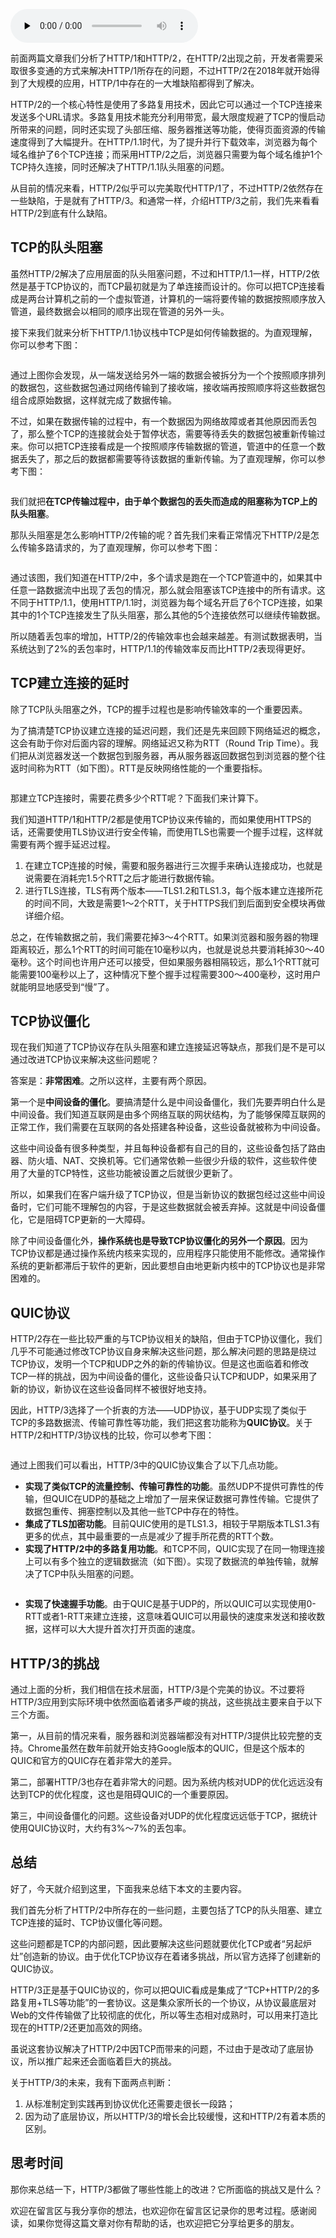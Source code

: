 <audio id="audio" title="31｜HTTP/3：甩掉TCP、TLS 的包袱，构建高效网络" controls="" preload="none"><source id="mp3" src="https://static001.geekbang.org/resource/audio/19/3e/194450bbd8a633f3924282cc32516b3e.mp3"></audio>

前面两篇文章我们分析了HTTP/1和HTTP/2，在HTTP/2出现之前，开发者需要采取很多变通的方式来解决HTTP/1所存在的问题，不过HTTP/2在2018年就开始得到了大规模的应用，HTTP/1中存在的一大堆缺陷都得到了解决。

HTTP/2的一个核心特性是使用了多路复用技术，因此它可以通过一个TCP连接来发送多个URL请求。多路复用技术能充分利用带宽，最大限度规避了TCP的慢启动所带来的问题，同时还实现了头部压缩、服务器推送等功能，使得页面资源的传输速度得到了大幅提升。在HTTP/1.1时代，为了提升并行下载效率，浏览器为每个域名维护了6个TCP连接；而采用HTTP/2之后，浏览器只需要为每个域名维护1个TCP持久连接，同时还解决了HTTP/1.1队头阻塞的问题。

从目前的情况来看，HTTP/2似乎可以完美取代HTTP/1了，不过HTTP/2依然存在一些缺陷，于是就有了HTTP/3。和通常一样，介绍HTTP/3之前，我们先来看看HTTP/2到底有什么缺陷。

## TCP的队头阻塞

虽然HTTP/2解决了应用层面的队头阻塞问题，不过和HTTP/1.1一样，HTTP/2依然是基于TCP协议的，而TCP最初就是为了单连接而设计的。你可以把TCP连接看成是两台计算机之前的一个虚拟管道，计算机的一端将要传输的数据按照顺序放入管道，最终数据会以相同的顺序出现在管道的另外一头。

接下来我们就来分析下HTTP/1.1协议栈中TCP是如何传输数据的。为直观理解，你可以参考下图：

<img src="https://static001.geekbang.org/resource/image/c2/f0/c231ab4b825df8b6f730f484fce596f0.png" alt="">

通过上图你会发现，从一端发送给另外一端的数据会被拆分为一个个按照顺序排列的数据包，这些数据包通过网络传输到了接收端，接收端再按照顺序将这些数据包组合成原始数据，这样就完成了数据传输。

不过，如果在数据传输的过程中，有一个数据因为网络故障或者其他原因而丢包了，那么整个TCP的连接就会处于暂停状态，需要等待丢失的数据包被重新传输过来。你可以把TCP连接看成是一个按照顺序传输数据的管道，管道中的任意一个数据丢失了，那之后的数据都需要等待该数据的重新传输。为了直观理解，你可以参考下图：

<img src="https://static001.geekbang.org/resource/image/33/96/33d2b4c14a7a2f19ef6677696b67de96.png" alt="">

我们就把**在TCP传输过程中，由于单个数据包的丢失而造成的阻塞称为TCP上的队头阻塞**。

那队头阻塞是怎么影响HTTP/2传输的呢？首先我们来看正常情况下HTTP/2是怎么传输多路请求的，为了直观理解，你可以参考下图：

<img src="https://static001.geekbang.org/resource/image/48/d1/4837434655a6d87f1bf5e3d899a698d1.png" alt="">

通过该图，我们知道在HTTP/2中，多个请求是跑在一个TCP管道中的，如果其中任意一路数据流中出现了丢包的情况，那么就会阻塞该TCP连接中的所有请求。这不同于HTTP/1.1，使用HTTP/1.1时，浏览器为每个域名开启了6个TCP连接，如果其中的1个TCP连接发生了队头阻塞，那么其他的5个连接依然可以继续传输数据。

所以随着丢包率的增加，HTTP/2的传输效率也会越来越差。有测试数据表明，当系统达到了2%的丢包率时，HTTP/1.1的传输效率反而比HTTP/2表现得更好。

## TCP建立连接的延时

除了TCP队头阻塞之外，TCP的握手过程也是影响传输效率的一个重要因素。

为了搞清楚TCP协议建立连接的延迟问题，我们还是先来回顾下网络延迟的概念，这会有助于你对后面内容的理解。网络延迟又称为RTT（Round Trip Time）。我们把从浏览器发送一个数据包到服务器，再从服务器返回数据包到浏览器的整个往返时间称为RTT（如下图）。RTT是反映网络性能的一个重要指标。

<img src="https://static001.geekbang.org/resource/image/e9/4f/e98927e19b20349815fb8f499067cb4f.png" alt="">

那建立TCP连接时，需要花费多少个RTT呢？下面我们来计算下。

我们知道HTTP/1和HTTP/2都是使用TCP协议来传输的，而如果使用HTTPS的话，还需要使用TLS协议进行安全传输，而使用TLS也需要一个握手过程，这样就需要有两个握手延迟过程。

1. 在建立TCP连接的时候，需要和服务器进行三次握手来确认连接成功，也就是说需要在消耗完1.5个RTT之后才能进行数据传输。
1. 进行TLS连接，TLS有两个版本——TLS1.2和TLS1.3，每个版本建立连接所花的时间不同，大致是需要1～2个RTT，关于HTTPS我们到后面到安全模块再做详细介绍。

总之，在传输数据之前，我们需要花掉3～4个RTT。如果浏览器和服务器的物理距离较近，那么1个RTT的时间可能在10毫秒以内，也就是说总共要消耗掉30～40毫秒。这个时间也许用户还可以接受，但如果服务器相隔较远，那么1个RTT就可能需要100毫秒以上了，这种情况下整个握手过程需要300～400毫秒，这时用户就能明显地感受到“慢”了。

## TCP协议僵化

现在我们知道了TCP协议存在队头阻塞和建立连接延迟等缺点，那我们是不是可以通过改进TCP协议来解决这些问题呢？

答案是：**非常困难**。之所以这样，主要有两个原因。

第一个是**中间设备的僵化**。要搞清楚什么是中间设备僵化，我们先要弄明白什么是中间设备。我们知道互联网是由多个网络互联的网状结构，为了能够保障互联网的正常工作，我们需要在互联网的各处搭建各种设备，这些设备就被称为中间设备。

这些中间设备有很多种类型，并且每种设备都有自己的目的，这些设备包括了路由器、防火墙、NAT、交换机等。它们通常依赖一些很少升级的软件，这些软件使用了大量的TCP特性，这些功能被设置之后就很少更新了。

所以，如果我们在客户端升级了TCP协议，但是当新协议的数据包经过这些中间设备时，它们可能不理解包的内容，于是这些数据就会被丢弃掉。这就是中间设备僵化，它是阻碍TCP更新的一大障碍。

除了中间设备僵化外，**操作系统也是导致TCP协议僵化的另外一个原因**。因为TCP协议都是通过操作系统内核来实现的，应用程序只能使用不能修改。通常操作系统的更新都滞后于软件的更新，因此要想自由地更新内核中的TCP协议也是非常困难的。

## QUIC协议

HTTP/2存在一些比较严重的与TCP协议相关的缺陷，但由于TCP协议僵化，我们几乎不可能通过修改TCP协议自身来解决这些问题，那么解决问题的思路是绕过TCP协议，发明一个TCP和UDP之外的新的传输协议。但是这也面临着和修改TCP一样的挑战，因为中间设备的僵化，这些设备只认TCP和UDP，如果采用了新的协议，新协议在这些设备同样不被很好地支持。

因此，HTTP/3选择了一个折衷的方法——UDP协议，基于UDP实现了类似于 TCP的多路数据流、传输可靠性等功能，我们把这套功能称为**QUIC协议**。关于HTTP/2和HTTP/3协议栈的比较，你可以参考下图：

<img src="https://static001.geekbang.org/resource/image/0b/c6/0bae470bb49747b9a59f9f4bb496a9c6.png" alt="">

通过上图我们可以看出，HTTP/3中的QUIC协议集合了以下几点功能。

- **实现了类似TCP的流量控制、传输可靠性的功能**。虽然UDP不提供可靠性的传输，但QUIC在UDP的基础之上增加了一层来保证数据可靠性传输。它提供了数据包重传、拥塞控制以及其他一些TCP中存在的特性。
- **集成了TLS加密功能**。目前QUIC使用的是TLS1.3，相较于早期版本TLS1.3有更多的优点，其中最重要的一点是减少了握手所花费的RTT个数。
- **实现了HTTP/2中的多路复用功能**。和TCP不同，QUIC实现了在同一物理连接上可以有多个独立的逻辑数据流（如下图）。实现了数据流的单独传输，就解决了TCP中队头阻塞的问题。

<img src="https://static001.geekbang.org/resource/image/05/9a/05cc5720989aec75730ee4cb7e7c149a.png" alt="">

- **实现了快速握手功能**。由于QUIC是基于UDP的，所以QUIC可以实现使用0-RTT或者1-RTT来建立连接，这意味着QUIC可以用最快的速度来发送和接收数据，这样可以大大提升首次打开页面的速度。

## HTTP/3的挑战

通过上面的分析，我们相信在技术层面，HTTP/3是个完美的协议。不过要将HTTP/3应用到实际环境中依然面临着诸多严峻的挑战，这些挑战主要来自于以下三个方面。

第一，从目前的情况来看，服务器和浏览器端都没有对HTTP/3提供比较完整的支持。Chrome虽然在数年前就开始支持Google版本的QUIC，但是这个版本的QUIC和官方的QUIC存在着非常大的差异。

第二，部署HTTP/3也存在着非常大的问题。因为系统内核对UDP的优化远远没有达到TCP的优化程度，这也是阻碍QUIC的一个重要原因。

第三，中间设备僵化的问题。这些设备对UDP的优化程度远远低于TCP，据统计使用QUIC协议时，大约有3%～7%的丢包率。

## 总结

好了，今天就介绍到这里，下面我来总结下本文的主要内容。

我们首先分析了HTTP/2中所存在的一些问题，主要包括了TCP的队头阻塞、建立TCP连接的延时、TCP协议僵化等问题。

这些问题都是TCP的内部问题，因此要解决这些问题就要优化TCP或者“另起炉灶”创造新的协议。由于优化TCP协议存在着诸多挑战，所以官方选择了创建新的QUIC协议。

HTTP/3正是基于QUIC协议的，你可以把QUIC看成是集成了“TCP+HTTP/2的多路复用+TLS等功能”的一套协议。这是集众家所长的一个协议，从协议最底层对Web的文件传输做了比较彻底的优化，所以等生态相对成熟时，可以用来打造比现在的HTTP/2还更加高效的网络。

虽说这套协议解决了HTTP/2中因TCP而带来的问题，不过由于是改动了底层协议，所以推广起来还会面临着巨大的挑战。

关于HTTP/3的未来，我有下面两点判断：

1. 从标准制定到实践再到协议优化还需要走很长一段路；
1. 因为动了底层协议，所以HTTP/3的增长会比较缓慢，这和HTTP/2有着本质的区别。

## 思考时间

那你来总结一下，HTTP/3都做了哪些性能上的改进？它所面临的挑战又是什么？

欢迎在留言区与我分享你的想法，也欢迎你在留言区记录你的思考过程。感谢阅读，如果你觉得这篇文章对你有帮助的话，也欢迎把它分享给更多的朋友。


